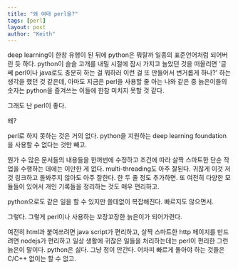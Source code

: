 ```yaml
---
title: "왜 여태 perl을?"
tags: [perl]
layout: post
author: "Keith"
---
```


deep learning이 한창 유행이 된 뒤에 python은 뭐랄까 일종의 표준언어처럼 되어버린 듯 하다. python이 슬슬 고개를 내밀 시절에 잠시 가지고 놀았던 것을 떠올리면 '글쎄 perl이나 java로도 충분히 하는 걸 뭐하러 이런 걸 또 만들어서 번거롭게 하나?' 하는 생각을 했던 것 같은데, 아마도 지금은 perl을 사용할 줄 아는 나와 같은 중 늙은이들의 숫자는 python을 즐겨쓰는 이들에 한참 미치지 못할 것 같다.

그래도 난 perl이 좋다.

왜?

perl로 하지 못하는 것은 거의 없다. python을 지원하는 deep learning foundation을 사용할 수 없다는 것만 빼고. 

뭔가 수 많은 문서들의 내용들을 한꺼번에 수정하고 조건에 따라 살짝 스마트한 단순 작업을 수행하는 데에는 이만한 게 없다. multi-threading도 아주 잘된다. 귀찮게 이것 저것 링크하고 돌봐주지 않아도 아주 잘한다. 한 두 줄 정도 추가하면. 또 여전히 다양한 모듈들이 있어서 개인 기록들을 정리하는 것도 매우 편리하고.

python으로도 같은 일을 할 수 있지만 쓸데없이 복잡해진다. 빠르지도 않으면서. 

그렇다. 그렇게 perl이나 사용하는 꼬장꼬장한 늙은이가 되어가련다.

여전히 html과 붙여쓰려면 java script가 편리하고, 살짝 스마트한 http 페이지를 만드려면 nodejs가 편리하고 일상 생활에 귀찮은 일들을 처리하는데는 perl이 편리한 그런 늙은이 말이다. python은 싫다. 그냥 정이 안간다. 어차피 빠르게 돌아야 하는  것들은 C/C++ 없이는 할 수 없고.